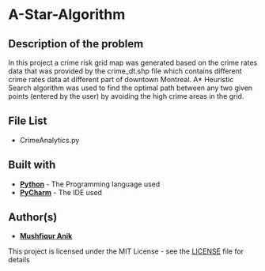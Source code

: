 # A-Star-Algorithm

## Description of the problem
In this project a crime risk grid map was generated based on the crime rates data that was provided by the crime_dt.shp file which contains different crime rates data at different part of downtown Montreal. A* Heuristic Search algorithm was used to find the optimal path between any two given points (entered by the user) by avoiding the high crime areas in the grid.


## File List
- CrimeAnalytics.py

## Built with
* [**Python**](https://en.wikipedia.org/wiki/Python_(programming_language)) - The Programming language used
* [**PyCharm**](https://en.wikipedia.org/wiki/PyCharm) - The IDE used

## Author(s)

* [**Mushfiqur Anik**](https://github.com/mushfiqur-anik)

This project is licensed under the MIT License - see the [LICENSE](LICENSE) file for details
 

